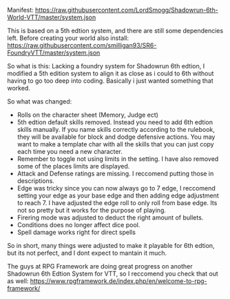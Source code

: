 Manifest: https://raw.githubusercontent.com/LordSmogg/Shadowrun-6th-World-VTT/master/system.json

This is based on a 5th edtion system, and there are still some dependencies left. Before creating your world also install: https://raw.githubusercontent.com/smilligan93/SR6-FoundryVTT/master/system.json

So what is this:
Lacking a foundry system for Shadowrun 6th edtion, I modified a 5th edition system to align it as close as i could to 6th without having to go too deep into coding. Basically i just wanted something that worked. 

So what was changed:
- Rolls on the character sheet (Memory, Judge ect)
- 5th edtion default skills removed. Instead you need to add 6th edtion skills manually. If you name skills correctly according to the rulebook, they will be available for block and dodge defensive actions. You may want to make a template char with all the skills that you can just copy each time you need a new character.
- Remember to toggle not using limits in the setting. I have also removed some of the places limits are displayed.
- Attack and Defense ratings are missing. I reccomend putting those in descriptions.
- Edge was tricky since you can now always go to 7 edge, I reccomend setting your edge as your base edge and then adding edge adjustment to reach 7. I have adjusted the edge roll to only roll from base edge. Its not so pretty but it works for the purpose of playing. 
- Firering mode was adjusted to deduct the right amount of bullets.
- Conditions does no longer affect dice pool.
- Spell damage works right for direct spells

So in short, many things were adjusted to make it playable for 6th edtion, but its not perfect, and I dont expect to mantain it much. 

The guys at RPG Framework are doing great progress on another Shadowrun 6th Edtion System for VTT, so I reccomend you check that out as well: https://www.rpgframework.de/index.php/en/welcome-to-rpg-framework/
